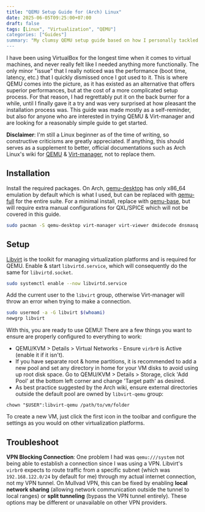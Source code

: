 ```yaml
---
title: "QEMU Setup Guide for (Arch) Linux"
date: 2025-06-05T09:25:00+07:00
draft: false
tags: [Linux", "Virtualization", "QEMU"]
categories: ["Guides"]
summary: "My clumsy QEMU setup guide based on how I personally tackled it."
---
```

I have been using VirtualBox for the longest time when it comes to virtual machines, and never really felt like I needed anything more functionally. The only minor "issue" that I really noticed was the performance (boot time, latency, etc.) that I quickly dismissed once I got used to it. This is where QEMU comes into the picture, as it has existed as an alternative that offers superior performances, but at the cost of a more complicated setup process. For that reason, I had regrettably put it on the back burner for a while, until I finally gave it a try and was very surprised at how pleasant the installation process was. This guide was made mostly as a self-reminder, but also for anyone who are interested in trying QEMU & Virt-manager and are looking for a reasonably simple guide to get started.

**Disclaimer**: I'm still a Linux beginner as of the time of writing, so constructive criticisms are greatly appreciated. If anything, this should serves as a supplement to better, official documentations such as Arch Linux's wiki for [QEMU](https://wiki.archlinux.org/title/QEMU) & [Virt-manager](https://wiki.archlinux.org/title/Virt-manager), not to replace them.

## Installation
Install the required packages. On Arch, [qemu-desktop](https://archlinux.org/packages/extra/x86_64/qemu-desktop/) has only x86_64 emulation by default which is what I used, but can be replaced with [qemu-full](https://archlinux.org/packages/extra/x86_64/qemu-full/) for the entire suite. For a minimal install, replace with [qemu-base](https://archlinux.org/packages/extra/x86_64/qemu-base/), but will require extra manual configurations for QXL/SPICE which will not be covered in this guide.
```sh
sudo pacman -S qemu-desktop virt-manager virt-viewer dmidecode dnsmasq bridge-utils iptables vde2 openbsd-netcat
```

## Setup
[Libvirt](https://wiki.archlinux.org/title/Libvirt) is the toolkit for managing virtualization platforms and is required for QEMU. Enable & start `libvirtd.service`, which will consequently do the same for `libvirtd.socket`.
```sh
sudo systemctl enable --now libvirtd.service
```

Add the current user to the `libvirt` group, otherwise Virt-manager will throw an error when trying to make a connection.
```sh
sudo usermod -a -G libvirt $(whoami)
newgrp libvirt
```

With this, you are ready to use QEMU! There are a few things you want to ensure are properly configured to everything to work:
- QEMU/KVM > Details > Virtual Networks - Ensure `virbr0` is Active (enable it if it isn't).
- If you have separate root & home partitions, it is recommended to add a new pool and set any directory in home for your VM disks to avoid using up root disk space. Go to QEMU/KVM > Details > Storage, click 'Add Pool' at the bottom left corner and change 'Target path' as desired.
- As best practice suggested by the Arch wiki, ensure external directories outside the default pool are owned by `libvirt-qemu` group:
```
chown "$USER":libvirt-qemu /path/to/vm/folder
```

To create a new VM, just click the first icon in the toolbar and configure the settings as you would on other virtualization platforms.

## Troubleshoot
**VPN Blocking Connection**: One problem I had was `qemu:///system` not being able to establish a connection since I was using a VPN. Libvirt's `virbr0` expects to route traffic from a specific subnet (which was `192.168.122.0/24` by default for me) through my actual internet connection, not my VPN tunnel. On Mullvad VPN, this can be fixed by enabling **local network sharing** (allowing network communication outside the tunnel to local ranges) or **split tunneling** (bypass the VPN tunnel entirely). These options may be different or unavailable on other VPN providers.
